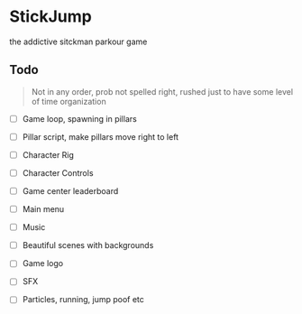 # StickJump
the addictive sitckman parkour game

## Todo

> Not in any order, prob not spelled right, rushed just to have some level of time organization

- [ ] Game loop, spawning in pillars
- [ ] Pillar script, make pillars move right to left
- [ ] Character Rig
- [ ] Character Controls
- [ ] Game center leaderboard
- [ ] Main menu
- [ ] Music
- [ ] Beautiful scenes with backgrounds
- [ ] Game logo
- [ ] SFX
- [ ] Particles, running, jump poof etc
 
